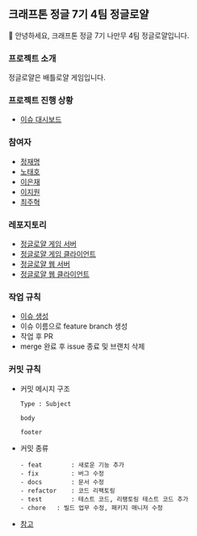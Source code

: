 ## 크래프톤 정글 7기 4팀 정글로얄

👋 안녕하세요, 크래프톤 정글 7기 나만무 4팀 정글로얄입니다.

### 프로젝트 소개

정글로얄은 배틀로얄 게임입니다.

### 프로젝트 진행 상황
- [이슈 대시보드](https://github.com/orgs/jungle-royale/projects/1)

### 참여자
- [정재명](https://github.com/jjm159)
- [노태호](https://github.com/taehoy)
- [이은재](https://github.com/Sro01)
- [이지원](https://github.com/genieljw)
- [최주혁](https://github.com/joohyuk99)

### 레포지토리
- [정글로얄 게임 서버](https://github.com/jungle-royale/jungle-royale-game-server)
- [정글로얄 게임 클라이언트](https://github.com/jungle-royale/jungle-royale-game-client)
- [정글로얄 웹 서버](https://github.com/jungle-royale/jungle-royale-web-server)
- [정글로얄 웹 클라이언트](https://github.com/jungle-royale/jungle-royale-web-client)

### 작업 규칙
- [이슈 생성](https://github.com/orgs/jungle-royale/projects/1/views/3)
- 이슈 이름으로 feature branch 생성
- 작업 후 PR
- merge 완료 후 issue 종료 및 브랜치 삭제

### 커밋 규칙
- 커밋 메시지 구조
  ```
  Type : Subject
  
  body
  
  footer
  ```
- 커밋 종류
  ```
  - feat 		: 새로운 기능 추가
  - fix 		: 버그 수정
  - docs 		: 문서 수정
  - refactor 	: 코드 리팩토링
  - test 		: 테스트 코드, 리팽토링 테스트 코드 추가
  - chore 	: 빌드 업무 수정, 패키지 매니저 수정
  ```
- [참고](https://underflow101.tistory.com/31)


